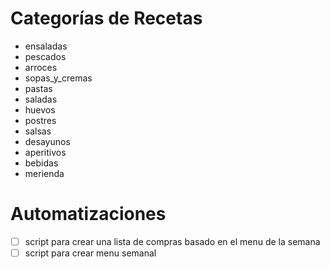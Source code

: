# Categorías de Recetas

- ensaladas
- pescados
- arroces
- sopas_y_cremas
- pastas
- saladas
- huevos
- postres
- salsas
- desayunos
- aperitivos
- bebidas
- merienda

# Automatizaciones

- [ ] script para crear una lista de compras basado en el menu de la semana
- [ ] script para crear menu semanal

